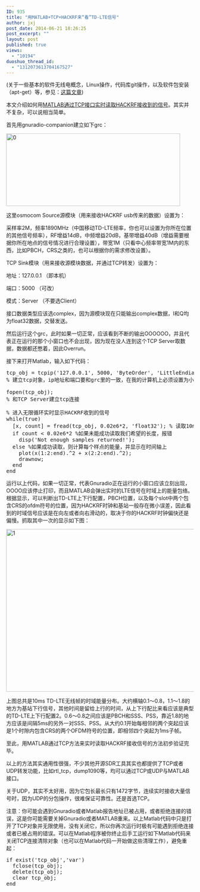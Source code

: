 ```yaml
---
ID: 935
title: "用MATLAB+TCP+HACKRF来“看”TD-LTE信号"
author: jxj
post_date: 2014-06-21 18:26:25
post_excerpt: ""
layout: post
published: true
views:
  - "10194"
duoshuo_thread_id:
  - "1312073613704167527"
---
```

(关于一些基本的软件无线电概念，Linux操作，代码库git操作，以及软件包安装（apt-get）等，参见：<a href="http://sdr-x.github.io/rtl-sdr-rtl2832%E7%94%B5%E8%A7%86%E6%A3%92%E8%B7%9F%E8%B8%AA%E9%A3%9E%E6%9C%BAstep-by-step%E6%95%99%E7%A8%8B(tutorial%20ADS-B%20aircraft%20tracking%20by%20rtl-sdr%20rtl2832%20gr-air-modes)/">这篇文章</a>)

本文介绍如何用<a href="http://sdr-x.github.io/Matlab%E7%9C%8B%E5%AE%9E%E6%97%B6TD-LTE%E4%BF%A1%E5%8F%B7(Matlab%E5%B0%8F%E4%BC%99%E4%BC%B4%E5%8F%AF%E5%A4%A7%E5%B1%95%E8%BA%AB%E6%89%8B%E4%BA%86)(Matlab%20TCP%20interface%20to%20HACKRF%20rtl-sdr)/">MATLAB通过TCP接口实时读取HACKRF接收到的信号</a>。其实并不复杂，可以说相当简单。<!--more-->

首先用gnuradio-companion建立如下grc：

<a href="http://www.hackrf.net/wp-content/uploads/2014/06/0.png"><img class="alignnone size-full wp-image-938" src="http://www.hackrf.net/wp-content/uploads/2014/06/0.png" alt="0" width="467" height="195" /></a>

这里osmocom Source源模块（用来接收HACKRF usb传来的数据）设置为：

采样率2M，频率1890MHz（中国移动TD-LTE频率，你也可以设置为你所在位置的其他信号频率），RF增益14dB，中频增益20dB，基带增益40dB（增益需要根据你所在地点的信号情况进行合理设置），带宽1M（只看中心频率带宽1M内的东西，比如PBCH，CRS之类的，也可以根据你的需求修改设置）。

TCP Sink模块（用来接收源模块数据，并通过TCP转发）设置为：

地址：127.0.0.1 （即本机）

端口：5000 （可改）

模式：Server （不要选Client）

接口数据类型应该选complex，因为源模块现在只能输出complex数据，I和Q均为float32数据，交替发送。

然后运行这个grc，此时如果一切正常，应该看到不断的输出OOOOOO，并且代表正在运行的那个小窗口也不会出现，因为现在没人连到这个TCP Server取数据，数据都还憋着，因此Overrun。

接下来打开Matlab，输入如下代码：
<pre class="lang:matlab decode:true">tcp_obj = tcpip('127.0.0.1', 5000, 'ByteOrder', 'LittleEndian', 'InputBufferSize', 2e6*2*4, 'Timeout', 2);
% 建立tcp对象，ip地址和端口要和grc里的一致，在我的计算机上必须设置为小端模式才能正确解析数据，最后两个参数是缓冲区大小和超时门限

fopen(tcp_obj);
% 和TCP Server建立tcp连接

% 进入无限循环实时显示HACKRF收到的信号
while(true)
  [x, count] = fread(tcp_obj, 0.02e6*2, 'float32'); % 读取10ms长度的信号。采样率2e6，因此0.02e6代表10ms，正好LTE一帧
  if count &lt; 0.02e6*2 %如果未能成功读取我们希望的长度，报错
    disp('Not enough samples returned!');
  else %如果成功读取，则计算每个样点的能量，并显示在时间轴上
    plot(x(1:2:end).^2 + x(2:2:end).^2);
    drawnow;
  end
end</pre>
运行以上代码，如果一切正常，代表Gnuradio正在运行的小窗口应该立刻出现，OOOO应该停止打印，而且MATLAB会弹出实时的LTE信号在时域上的能量包络。根据显示，可以判断出TD-LTE上下行配置，PBCH位置，以及每个slot中两个包含CRS的ofdm符号的位置，因为HACKRF时钟和基站一般存在微小误差，因此看到的时域信号应该是在向左或者向右滑动的，取决于你的HACKRF时钟偏快还是偏慢。抓取其中一次的显示如下图：

<a href="http://www.hackrf.net/wp-content/uploads/2014/06/1.png"><img class="alignnone size-full wp-image-939" src="http://www.hackrf.net/wp-content/uploads/2014/06/1.png" alt="1" width="1099" height="437" /></a>

上图总共是10ms TD-LTE无线帧的时域能量分布。大约横轴0.1～0.8，1.1～1.8的地方为基站下行信号，其他时间是留给上行的时间，从上下行配比来看应该是典型的TD-LTE上下行配置2。0.6～0.8之间应该是PBCH和SSS、PSS，靠近1.8的地方应该是间隔5ms的另外一对SSS、PSS。从大约0.1开始每相邻的两个突起应该是1个时隙内包含CRS的两个OFDM符号的位置，即相邻四个突起为1ms子帧。

至此，用MATLAB通过TCP方法来实时读取HACKRF接收信号的方法初步验证完毕。

以上的方法其实通用性很强，不少其他开源SDR工具其实也都提供了TCP或者UDP转发功能，比如rtl_tcp，dump1090等，均可以通过TCP或UDP与MATLAB接口。

关于UDP，其实不太好用，因为它包长最长只有1472字节，连续实时接收大量信号时，因为UDP的分包操作，很难保证可靠性。还是首选TCP。

注意：你可能会遇到Gnuradio或者Matlab报告地址已被占用，或者拒绝连接的错误，这是你可能需要关掉Gnuradio或者MATLAB重来。以上Matlab代码中只是打开了TCP对象并无限使用，没有关闭它，所以你再次运行时极有可能遇到拒绝连接或者已被占用的错误。可以在Matlab程序被你终止后手工运行如下Matlab代码来关闭TCP连接清除对象（也可以在Matlab代码一开始做这些清理工作），避免重起：
<pre class="lang:matlab decode:true">if exist('tcp_obj','var')
  fclose(tcp_obj);
  delete(tcp_obj);
  clear tcp_obj;
end</pre>
&nbsp;

&nbsp;
